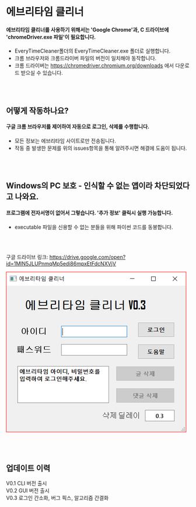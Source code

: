 ﻿에브리타임 클리너
======
  
#### 에브리타임 클리너를 사용하기 위해서는 'Google Chrome'과, C 드라이브에 'chromeDriver.exe 파일'이 필요합니다.

* EveryTimeCleaner폴더의 EveryTimeCleaner.exe 폴더로 실행합니다. 
* 크롬 브라우저와 크롬드라이버 파일의 버전이 일치해야 동작합니다.
* 크롬 드라이버는 https://chromedriver.chromium.org/downloads 에서 다운로드 받으실 수 있습니다.

<br/><br/>

어떻게 작동하나요?
------
  
#### 구글 크롬 브라우저를 제어하여 자동으로 로그인, 삭제를 수행합니다. 

* 모든 정보는 에브리타임 사이트로만 전송됩니다.
* 작동 중 발생한 문제를 위의 issues항목을 통해 알려주시면 해결에 도움이 됩니다.

<br/><br/>

Windows의 PC 보호 - 인식할 수 없는 앱이라 차단되었다고 나와요.
------
  
#### 프로그램에 전자서명이 없어서 그렇습니다. '추가 정보' 클릭시 실행 가능합니다.

* executable 파일을 신용할 수 없는 분들을 위해 파이썬 코드를 동봉합니다.
 
<br/><br/>
 
구글 드라이브 링크: https://drive.google.com/open?id=1MlN5JLUPnmqMp5edi86mpxEtFdcNXVjV
    
![EveryTimeGUI_Image](./EveryTimeGUI_Image.PNG)

<br/><br/>
업데이트 이력
------
V0.1 CLI 버전 출시  
V0.2 GUI 버전 출시  
V0.3 로그인 간소화, 버그 픽스, 알고리즘 간결화
